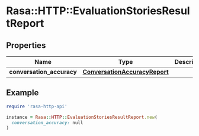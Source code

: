 # Rasa::HTTP::EvaluationStoriesResultReport

## Properties

| Name | Type | Description | Notes |
| ---- | ---- | ----------- | ----- |
| **conversation_accuracy** | [**ConversationAccuracyReport**](ConversationAccuracyReport.md) |  | [optional] |

## Example

```ruby
require 'rasa-http-api'

instance = Rasa::HTTP::EvaluationStoriesResultReport.new(
  conversation_accuracy: null
)
```

